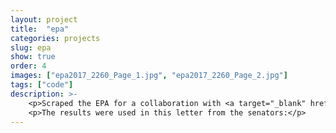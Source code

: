 ```yaml
---
layout: project
title:  "epa"
categories: projects
slug: epa
show: true
order: 4
images: ["epa2017_2260_Page_1.jpg", "epa2017_2260_Page_2.jpg"]
tags: ["code"]
description: >-
    <p>Scraped the EPA for a collaboration with <a target="_blank" href="https://envirodatagov.org/">EDGI</a> to find over 200 pages having to do with climate change have been removed.</p>
    <p>The results were used in this letter from the senators:</p>
---
```

